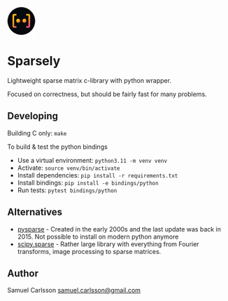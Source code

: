 ![logo64x64.png](logo64x64.png)

# Sparsely
Lightweight sparse matrix c-library with python wrapper.

Focused on correctness, but should be fairly fast for many problems.

## Developing
Building C only: `make`

To build & test the python bindings
* Use a virtual environment: `python3.11 -m venv venv`
* Activate: `source venv/bin/activate`
* Install dependencies: `pip install -r requirements.txt`
* Install bindings: `pip install -e bindings/python`
* Run tests: `pytest bindings/python`

## Alternatives
* [pysparse](https://github.com/PythonOptimizers/pysparse) - Created in the early 2000s and the last update was back in 2015. Not possible to install on modern python anymore
* [scipy.sparse](https://docs.scipy.org/doc/scipy/reference/sparse.html) - Rather large library with everything from Fourier transforms, image processing to sparse matrices.

## Author
Samuel Carlsson <samuel.carlsson@gmail.com>